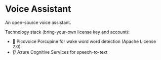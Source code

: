 # Voice Assistant

An open-source voice assistant.

Technology stack (bring-your-own license key and account):
- 🎤 Picovoice Porcupine for wake word word detection (Apache License 2.0)
- 👂 Azure Cognitive Services for speech-to-text